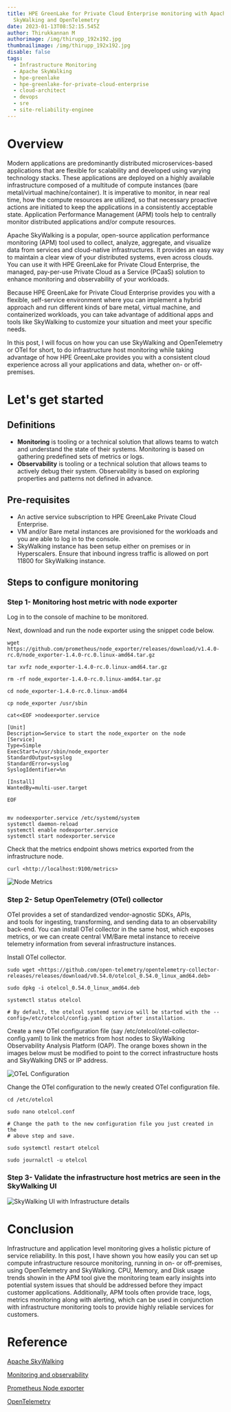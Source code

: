 ```yaml
---
title: HPE GreenLake for Private Cloud Enterprise monitoring with Apache
  SkyWalking and OpenTelemetry
date: 2023-01-13T08:52:15.545Z
author: Thirukkannan M
authorimage: /img/thirupp_192x192.jpg
thumbnailimage: /img/thirupp_192x192.jpg
disable: false
tags:
  - Infrastructure Monitoring
  - Apache SkyWalking
  - hpe-greenlake
  - hpe-greenlake-for-private-cloud-enterprise
  - cloud-architect
  - devops
  - sre
  - site-reliability-enginee
---
```

# **Overview**

Modern applications are predominantly distributed microservices-based applications that are flexible for scalability and developed using varying technology stacks. These applications are deployed on a highly available infrastructure composed of a multitude of compute instances (bare metal/virtual machine/container). It is imperative to monitor, in near real time, how the compute resources are utilized, so that necessary proactive actions are initiated to keep the applications in a consistently acceptable state. Application Performance Management (APM) tools help to centrally monitor distributed applications and/or compute resources.

Apache SkyWalking is a popular, open-source application performance monitoring (APM) tool used to collect, analyze, aggregate, and visualize data from services and cloud-native infrastructures. It provides an easy way to maintain a clear view of your distributed systems, even across clouds. You can use it with HPE GreenLake for Private Cloud Enterprise, the managed, pay-per-use Private Cloud as a Service (PCaaS) solution to enhance monitoring and observability of your workloads.

Because HPE GreenLake for Private Cloud Enterprise provides you with a flexible, self-service environment where you can implement a hybrid approach and run different kinds of bare metal, virtual machine, and containerized workloads, you can take advantage of additional apps and tools like SkyWalking to customize your situation and meet your specific needs.

In this post, I will focus on how you can use SkyWalking and OpenTelemetry or OTel for short, to do infrastructure host monitoring while taking advantage of how HPE GreenLake provides you with a consistent cloud experience across all your applications and data, whether on- or off-premises.

# **L﻿et's get started**

## Definitions

* **Monitoring** is tooling or a technical solution that allows teams to watch and understand the state of their systems. Monitoring is based on gathering predefined sets of metrics or logs.
* **Observability** is tooling or a technical solution that allows teams to actively debug their system. Observability is based on exploring properties and patterns not defined in advance.

## **Pre-requisites**

* An active service subscription to HPE GreenLake Private Cloud Enterprise.
* VM and/or Bare metal instances are provisioned for the workloads and you are able to log in to the console.
* SkyWalking instance has been setup either on premises or in Hyperscalers. Ensure that inbound ingress traffic is allowed on port 11800 for SkyWalking instance.

## **Steps to configure monitoring**

### Step 1- Monitoring host metric with node exporter

Log in to the console of machine to be monitored.

Next, download and run the node exporter using the snippet code below.

```shell
wget https://github.com/prometheus/node_exporter/releases/download/v1.4.0-rc.0/node_exporter-1.4.0-rc.0.linux-amd64.tar.gz

tar xvfz node_exporter-1.4.0-rc.0.linux-amd64.tar.gz

rm -rf node_exporter-1.4.0-rc.0.linux-amd64.tar.gz

cd node_exporter-1.4.0-rc.0.linux-amd64

cp node_exporter /usr/sbin

cat<<EOF >nodeexporter.service

[Unit]
Description=Service to start the node_exporter on the node
[Service]
Type=Simple
ExecStart=/usr/sbin/node_exporter
StandardOutput=syslog
StandardError=syslog
SyslogIdentifier=%n

[Install]
WantedBy=multi-user.target

EOF


mv nodeexporter.service /etc/systemd/system
systemctl daemon-reload
systemctl enable nodexporter.service
systemctl start nodexporter.service
```

Check that the metrics endpoint shows metrics exported from the infrastructure node.

```shell
curl <http://localhost:9100/metrics>
```

![](/img/node_metrics.png "Node Metrics")

### Step 2- Setup OpenTelemetry (OTel) collector

OTel provides a set of standardized vendor-agnostic SDKs, APIs, and tools for ingesting, transforming, and sending data to an observability back-end. You can install OTel collector in the same host, which exposes metrics, or we can create central VM/Bare metal instance to receive telemetry information from several infrastructure instances.

Install OTel collector.

```shell
sudo wget <https://github.com/open-telemetry/opentelemetry-collector-releases/releases/download/v0.54.0/otelcol_0.54.0_linux_amd64.deb>

sudo dpkg -i otelcol_0.54.0_linux_amd64.deb

systemctl status otelcol

# By default, the otelcol systemd service will be started with the --config=/etc/otelcol/config.yaml option after installation.
```

Create a new OTel configuration file (say /etc/otelcol/otel-collector-config.yaml) to link the metrics from host nodes to SkyWalking Observability Analysis Platform (OAP). The orange boxes shown in the images below must be modified to point to the correct infrastructure hosts and SkyWalking DNS or IP address.

![](/img/otel_collector_configuration.png "OTeL Configuration")

Change the OTel configuration to the newly created OTel configuration file.

```shell
cd /etc/otelcol

sudo nano otelcol.conf

# Change the path to the new configuration file you just created in the 
# above step and save.

sudo systemctl restart otelcol

sudo journalctl -u otelcol
```

### Step 3- Validate the infrastructure host metrics are seen in the SkyWalking UI

![](/img/skywalking_vm_monitoring.png "SkyWalking UI with Infrastructure details")

# **Conclusion**

Infrastructure and application level monitoring gives a holistic picture of service reliability. In this post, I have shown you how easily you can set up compute infrastructure resource monitoring, running in on- or off-premises, using OpenTelemetry and SkyWalking. CPU, Memory, and Disk usage trends showin in the APM tool give the monitoring team early insights into potential system issues that should be addressed before they impact customer applications. Additionally, APM tools often provide trace, logs, metrics monitoring along with alerting, which can be used in conjunction with infrastructure monitoring tools to provide highly reliable services for customers.

# **Reference**

[Apache SkyWalking](https://skywalking.apache.org/docs/main/v9.3.0/en/concepts-and-designs/overview/)

[Monitoring and observability](https://cloud.google.com/architecture/devops/devops-measurement-monitoring-and-observability)﻿

[Prometheus Node exporter](https://prometheus.io/docs/guides/node-exporter/)

[OpenTelemetry](https://opentelemetry.io/)